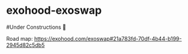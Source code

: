 # exohood-exoswap

#Under Constructions 🚧

Road map: https://exohood.com/exoswap#21a783fd-70df-4b44-b199-2945d82c5db5
